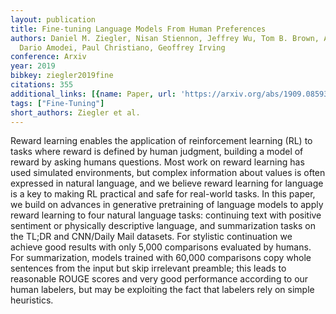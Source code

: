 ```yaml
---
layout: publication
title: Fine-tuning Language Models From Human Preferences
authors: Daniel M. Ziegler, Nisan Stiennon, Jeffrey Wu, Tom B. Brown, Alec Radford,
  Dario Amodei, Paul Christiano, Geoffrey Irving
conference: Arxiv
year: 2019
bibkey: ziegler2019fine
citations: 355
additional_links: [{name: Paper, url: 'https://arxiv.org/abs/1909.08593'}]
tags: ["Fine-Tuning"]
short_authors: Ziegler et al.
---
```

Reward learning enables the application of reinforcement learning (RL) to
tasks where reward is defined by human judgment, building a model of reward by
asking humans questions. Most work on reward learning has used simulated
environments, but complex information about values is often expressed in
natural language, and we believe reward learning for language is a key to
making RL practical and safe for real-world tasks. In this paper, we build on
advances in generative pretraining of language models to apply reward learning
to four natural language tasks: continuing text with positive sentiment or
physically descriptive language, and summarization tasks on the TL;DR and
CNN/Daily Mail datasets. For stylistic continuation we achieve good results
with only 5,000 comparisons evaluated by humans. For summarization, models
trained with 60,000 comparisons copy whole sentences from the input but skip
irrelevant preamble; this leads to reasonable ROUGE scores and very good
performance according to our human labelers, but may be exploiting the fact
that labelers rely on simple heuristics.